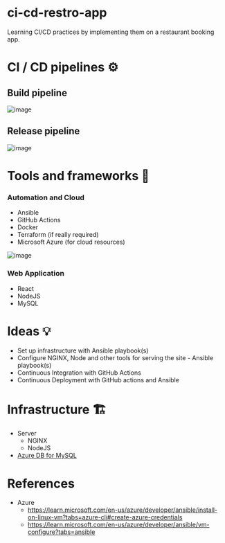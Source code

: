 # ci-cd-restro-app 

Learning CI/CD practices by implementing them on a restaurant booking app. 

# CI / CD pipelines ⚙️

## Build pipeline
![image](https://github.com/Sanjay-George/ci-cd-restro-app/assets/10389062/17ea951f-d1c2-495a-b26d-1c04b1ec5272)


## Release pipeline
![image](https://github.com/Sanjay-George/ci-cd-restro-app/assets/10389062/a446eb66-9958-4086-83b1-01b31c558540)



# Tools and frameworks 🚜
### Automation and Cloud
- Ansible
- GitHub Actions
- Docker
- Terraform (if really required)
- Microsoft Azure (for cloud resources)
  
![image](https://github.com/Sanjay-George/ci-cd-restro-app/assets/10389062/ae85f3d2-11c5-4937-b741-85a9a1f92dc1)

### Web Application
- React
- NodeJS
- MySQL

# Ideas 💡

- Set up infrastructure with Ansible playbook(s)
- Configure NGINX, Node and other tools for serving the site - Ansible playbook(s)
- Continuous Integration with GitHub Actions
- Continuous Deployment with GitHub actions and Ansible

# Infrastructure 🏗️

- Server
    - NGINX
    - NodeJS
- [Azure DB for MySQL](https://azure.microsoft.com/en-in/products/mysql)

# References
- Azure 
    - https://learn.microsoft.com/en-us/azure/developer/ansible/install-on-linux-vm?tabs=azure-cli#create-azure-credentials
    - https://learn.microsoft.com/en-us/azure/developer/ansible/vm-configure?tabs=ansible
